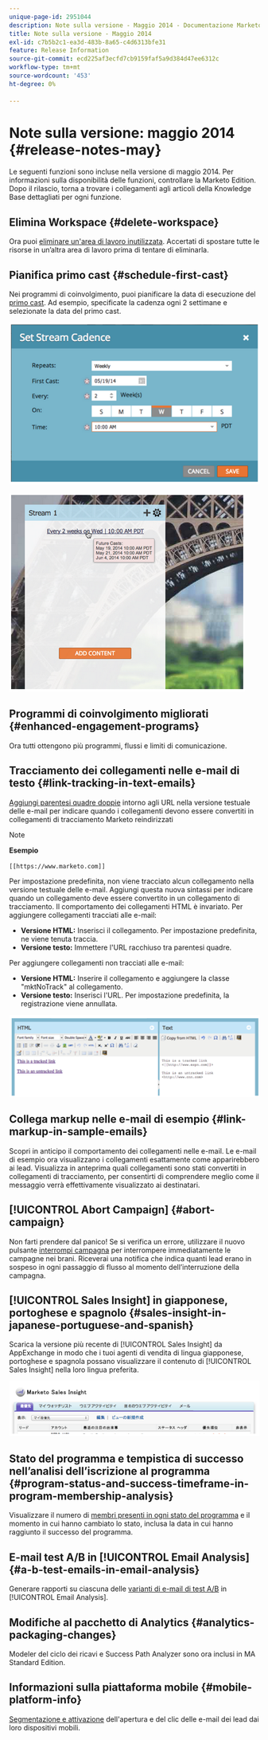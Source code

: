 ```yaml
---
unique-page-id: 2951044
description: Note sulla versione - Maggio 2014 - Documentazione Marketo - Documentazione del prodotto
title: Note sulla versione - Maggio 2014
exl-id: c7b5b2c1-ea3d-483b-8a65-c4d6313bfe31
feature: Release Information
source-git-commit: ecd225af3ecfd7cb9159faf5a9d384d47ee6312c
workflow-type: tm+mt
source-wordcount: '453'
ht-degree: 0%

---
```


# Note sulla versione: maggio 2014 {#release-notes-may}

Le seguenti funzioni sono incluse nella versione di maggio 2014. Per informazioni sulla disponibilità delle funzioni, controllare la Marketo Edition. Dopo il rilascio, torna a trovare i collegamenti agli articoli della Knowledge Base dettagliati per ogni funzione.

## Elimina Workspace {#delete-workspace}

Ora puoi [eliminare un&#39;area di lavoro inutilizzata](/help/marketo/product-docs/administration/workspaces-and-person-partitions/delete-a-workspace.md). Accertati di spostare tutte le risorse in un’altra area di lavoro prima di tentare di eliminarla.

## Pianifica primo cast {#schedule-first-cast}

Nei programmi di coinvolgimento, puoi pianificare la data di esecuzione del [primo cast](/help/marketo/product-docs/email-marketing/drip-nurturing/engagement-program-streams/set-stream-cadence.md). Ad esempio, specificate la cadenza ogni 2 settimane e selezionate la data del primo cast.

![](assets/image2014-9-22-11-3a57-3a36.png)

![](assets/image2014-9-22-11-3a57-3a54.png)

## Programmi di coinvolgimento migliorati {#enhanced-engagement-programs}

Ora tutti ottengono più programmi, flussi e limiti di comunicazione.

## Tracciamento dei collegamenti nelle e-mail di testo {#link-tracking-in-text-emails}

[Aggiungi parentesi quadre doppie](/help/marketo/product-docs/email-marketing/general/functions-in-the-editor/add-tracked-links-to-a-text-email.md) intorno agli URL nella versione testuale delle e-mail per indicare quando i collegamenti devono essere convertiti in collegamenti di tracciamento Marketo reindirizzati

>[!NOTE]
>
>**Esempio**
>
>`[[https://www.marketo.com]]`

Per impostazione predefinita, non viene tracciato alcun collegamento nella versione testuale delle e-mail. Aggiungi questa nuova sintassi per indicare quando un collegamento deve essere convertito in un collegamento di tracciamento. Il comportamento dei collegamenti HTML è invariato.  Per aggiungere collegamenti tracciati alle e-mail:

* **Versione HTML:** Inserisci il collegamento. Per impostazione predefinita, ne viene tenuta traccia.
* **Versione testo:** Immettere l&#39;URL racchiuso tra parentesi quadre.

Per aggiungere collegamenti non tracciati alle e-mail:

* **Versione HTML:** Inserire il collegamento e aggiungere la classe &quot;mktNoTrack&quot; al collegamento.
* **Versione testo:** Inserisci l&#39;URL. Per impostazione predefinita, la registrazione viene annullata.

![](assets/image2014-9-22-12-3a1-3a34.png)

## Collega markup nelle e-mail di esempio {#link-markup-in-sample-emails}

Scopri in anticipo il comportamento dei collegamenti nelle e-mail. Le e-mail di esempio ora visualizzano i collegamenti esattamente come apparirebbero ai lead. Visualizza in anteprima quali collegamenti sono stati convertiti in collegamenti di tracciamento, per consentirti di comprendere meglio come il messaggio verrà effettivamente visualizzato ai destinatari.

## [!UICONTROL Abort Campaign] {#abort-campaign}

Non farti prendere dal panico! Se si verifica un errore, utilizzare il nuovo pulsante [interrompi campagna](/help/marketo/product-docs/core-marketo-concepts/smart-campaigns/using-smart-campaigns/abort-a-smart-campaign.md) per interrompere immediatamente le campagne nei brani. Riceverai una notifica che indica quanti lead erano in sospeso in ogni passaggio di flusso al momento dell’interruzione della campagna.

## [!UICONTROL Sales Insight] in giapponese, portoghese e spagnolo {#sales-insight-in-japanese-portuguese-and-spanish}

Scarica la versione più recente di [!UICONTROL Sales Insight] da AppExchange in modo che i tuoi agenti di vendita di lingua giapponese, portoghese e spagnola possano visualizzare il contenuto di [!UICONTROL Sales Insight] nella loro lingua preferita.

![](assets/image2014-9-22-12-3a2-3a12.png)

## Stato del programma e tempistica di successo nell’analisi dell’iscrizione al programma {#program-status-and-success-timeframe-in-program-membership-analysis}

Visualizzare il numero di [membri presenti in ogni stato del programma](/help/marketo/product-docs/reporting/revenue-cycle-analytics/program-analytics/build-a-program-membership-analysis-report-that-lists-leads.md) e il momento in cui hanno cambiato lo stato, inclusa la data in cui hanno raggiunto il successo del programma.

## E-mail test A/B in [!UICONTROL Email Analysis] {#a-b-test-emails-in-email-analysis}

Generare rapporti su ciascuna delle [varianti di e-mail di test A/B](/help/marketo/product-docs/reporting/revenue-cycle-analytics/email-analysis/build-an-email-analysis-report-that-shows-program-information.md) in [!UICONTROL Email Analysis].

## Modifiche al pacchetto di Analytics {#analytics-packaging-changes}

Modeler del ciclo dei ricavi e Success Path Analyzer sono ora inclusi in MA Standard Edition.

## Informazioni sulla piattaforma mobile {#mobile-platform-info}

[Segmentazione e attivazione](/help/marketo/product-docs/reporting/basic-reporting/report-activity/build-a-people-performance-report-with-mobile-platform-columns.md) dell&#39;apertura e del clic delle e-mail dei lead dai loro dispositivi mobili.
